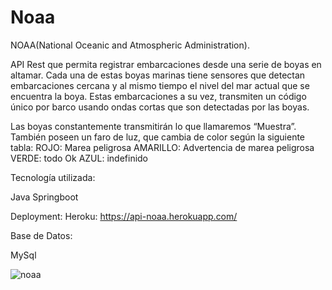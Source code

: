 # Noaa

NOAA(National Oceanic and Atmospheric Administration).

API Rest que permita registrar embarcaciones desde una serie
de boyas en altamar. Cada una de estas boyas marinas tiene sensores que detectan
embarcaciones cercana y al mismo tiempo el nivel del mar actual que se encuentra la boya. Estas
embarcaciones a su vez, transmiten un código único por barco usando ondas cortas que son
detectadas por las boyas.

Las boyas constantemente transmitirán lo que llamaremos “Muestra”. También poseen un faro de
luz, que cambia de color según la siguiente tabla:
ROJO: Marea peligrosa
AMARILLO: Advertencia de marea peligrosa
VERDE: todo Ok
AZUL: indefinido

Tecnología utilizada:

Java Springboot

Deployment: Heroku: https://api-noaa.herokuapp.com/

Base de Datos:

MySql

![noaa](https://user-images.githubusercontent.com/75486164/133184751-a5256553-59eb-4e13-a78f-de79a2cfb593.png)



